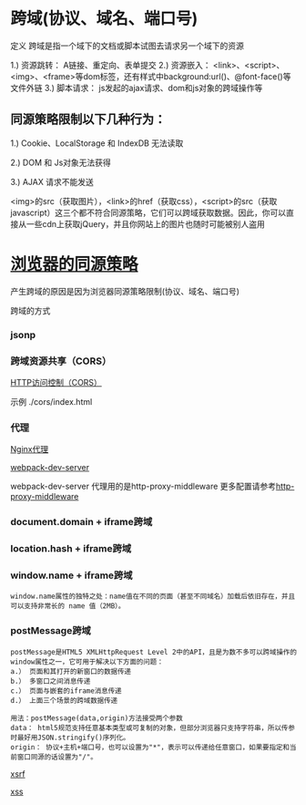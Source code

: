 
# 跨域(协议、域名、端口号)
定义
    跨域是指一个域下的文档或脚本试图去请求另一个域下的资源
    
1.) 资源跳转： A链接、重定向、表单提交
2.) 资源嵌入： \<link>、\<script>、\<img>、\<frame>等dom标签，还有样式中background:url()、@font-face()等文件外链
3.) 脚本请求： js发起的ajax请求、dom和js对象的跨域操作等

    
## 同源策略限制以下几种行为：

1.) Cookie、LocalStorage 和 IndexDB 无法读取

2.) DOM 和 Js对象无法获得

3.) AJAX 请求不能发送 

\<img>的src（获取图片），\<link>的href（获取css），\<script>的src（获取javascript）这三个都不符合同源策略，它们可以跨域获取数据。因此，你可以直接从一些cdn上获取jQuery，并且你网站上的图片也随时可能被别人盗用

# [浏览器的同源策略](https://developer.mozilla.org/zh-CN/docs/Web/Security/Same-origin_policy)
产生跨域的原因是因为浏览器同源策略限制(协议、域名、端口号)


跨域的方式
### jsonp
### 跨域资源共享（CORS）
[HTTP访问控制（CORS）](https://developer.mozilla.org/zh-CN/docs/Web/HTTP/Access_control_CORS)

示例 ./cors/index.html

### 代理
[Nginx代理](https://mp.weixin.qq.com/s?__biz=MzUzMjM1MzE2MA==&mid=2247485820&idx=2&sn=bc0226fe9012a020e2c154d54798dfb1&chksm=fab5d09bcdc2598dc78999876c86ad0aa10c87ff7a60d5d623445ecb6f863e88b92a44d0a064&scene=7&key=947e301f4a7e70b1f651f21754ee1284acf5ad33284a6ca0a5068da8597a33375a618298b8f31e4d08aaf9d079d06a18e1b394fd361e8369f210f1c60f87c5db564c56e9119ef7856b5142540cb87e5f&ascene=0&uin=MTU0OTMzODIwNw%3D%3D&devicetype=Windows+7&version=62060728&lang=zh_CN&pass_ticket=yXF96sftbGMHU92aIAuDLOjWY3wLcdoRiruM3jO5EO9GxHs2zHm7FStmIlJARqW5)

[webpack-dev-server](https://www.webpackjs.com/configuration/dev-server/#devserver-proxy) 

webpack-dev-server 代理用的是http-proxy-middleware 更多配置请参考[http-proxy-middleware](https://github.com/chimurai/http-proxy-middleware#options)

### document.domain + iframe跨域
### location.hash + iframe跨域
### window.name + iframe跨域
    window.name属性的独特之处：name值在不同的页面（甚至不同域名）加载后依旧存在，并且可以支持非常长的 name 值（2MB）。
### postMessage跨域
    postMessage是HTML5 XMLHttpRequest Level 2中的API，且是为数不多可以跨域操作的window属性之一，它可用于解决以下方面的问题：
    a.） 页面和其打开的新窗口的数据传递
    b.） 多窗口之间消息传递
    c.） 页面与嵌套的iframe消息传递
    d.） 上面三个场景的跨域数据传递

    用法：postMessage(data,origin)方法接受两个参数
    data： html5规范支持任意基本类型或可复制的对象，但部分浏览器只支持字符串，所以传参时最好用JSON.stringify()序列化。
    origin： 协议+主机+端口号，也可以设置为"*"，表示可以传递给任意窗口，如果要指定和当前窗口同源的话设置为"/"。

[xsrf](https://www.cnblogs.com/Erik_Xu/p/5481441.html)

[xss](https://www.cnblogs.com/unclekeith/p/7750681.html)



    